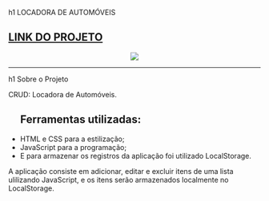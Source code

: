 h1 LOCADORA DE AUTOMÓVEIS
 
## <a href="https://henrique-lira.github.io/LOCADORA-CRUD-JS/" target="_blank">LINK DO PROJETO</a>
<div align="center" >
<a href="https://henrique-lira.github.io/LOCADORA-CRUD-JS/"><img src="./Gif/Video Locadora de Automoveis.gif"></a>
</div>

---

h1 Sobre o Projeto

CRUD: Locadora de Automóveis.

<ul>
 <h2>Ferramentas utilizadas:</h1>
<li>HTML e CSS para a estilização;</li> 
<li>JavaScript para a programação;</li>
<li>E para armazenar os registros da aplicação foi utilizado LocalStorage.</li>
</ul>

A aplicação consiste em adicionar, editar e excluir itens de uma lista ulilizando JavaScript, e os itens serão armazenados localmente no LocalStorage.
